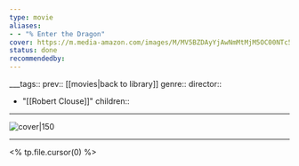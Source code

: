 ```yaml
---
type: movie
aliases:
- - "% Enter the Dragon"
cover: https://m.media-amazon.com/images/M/MV5BZDAyYjAwNmMtMjM5OC00NTc5LThmNjAtOTUxODQxOWYwOTE5XkEyXkFqcGc@._V1_SX300.jpg
status: done
recommendedby:
---
```

___tags:: prev:: [[movies|back to library]]
genre::
director:: 
  - "[[Robert Clouse]]"
children::
___
![cover|150](https://m.media-amazon.com/images/M/MV5BZDAyYjAwNmMtMjM5OC00NTc5LThmNjAtOTUxODQxOWYwOTE5XkEyXkFqcGc@._V1_SX300.jpg)
___
<% tp.file.cursor(0) %>
